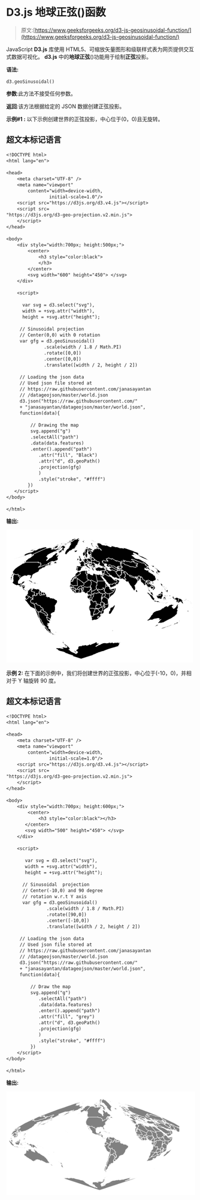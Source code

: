 # D3.js 地球正弦()函数

> 原文:[https://www.geeksforgeeks.org/d3-js-geosinusoidal-function/](https://www.geeksforgeeks.org/d3-js-geosinusoidal-function/)

JavaScript **D3.js** 库使用 HTML5、可缩放矢量图形和级联样式表为网页提供交互式数据可视化。 **d3.js** 中的**地球正弦**()功能用于绘制**正弦**投影。

**语法:**

```
d3.geoSinusoidal()

```

**参数**:此方法不接受任何参数。

**返回**:该方法根据给定的 JSON 数据创建正弦投影。

**示例#1 :** 以下示例创建世界的正弦投影，中心位于(0，0)且无旋转。

## 超文本标记语言

```
<!DOCTYPE html> 
<html lang="en"> 

<head> 
    <meta charset="UTF-8" /> 
    <meta name="viewport"
        content="width=device-width, 
                initial-scale=1.0"/> 
    <script src="https://d3js.org/d3.v4.js"></script>
    <script src=
"https://d3js.org/d3-geo-projection.v2.min.js">
    </script>
</head> 

<body> 
    <div style="width:700px; height:500px;"> 
        <center> 
            <h3 style="color:black"> 
            </h3>  
        </center>
        <svg width="600" height="450"> </svg> 
    </div> 

    <script>

      var svg = d3.select("svg"),
      width = +svg.attr("width"),
      height = +svg.attr("height");

     // Sinusoidal projection
     // Center(0,0) with 0 rotation
     var gfg = d3.geoSinusoidal()
              .scale(width / 1.8 / Math.PI)
              .rotate([0,0])
              .center([0,0])
              .translate([width / 2, height / 2])

     // Loading the json data
     // Used json file stored at 
     // https://raw.githubusercontent.com/janasayantan
     // /datageojson/master/world.json
     d3.json("https://raw.githubusercontent.com/"
     + "janasayantan/datageojson/master/world.json", 
     function(data){

         // Drawing the map
         svg.append("g")
         .selectAll("path")
         .data(data.features)
         .enter().append("path")
            .attr("fill", "Black")
            .attr("d", d3.geoPath()
            .projection(gfg)
            )
            .style("stroke", "#ffff")
        })
   </script>
</body> 

</html>
```

**输出:**

![](img/ef1af1439a3aff60446f8f65fe90314a.png)

**示例 2:** 在下面的示例中，我们将创建世界的正弦投影，中心位于(-10，0)，并相对于 Y 轴旋转 90 度。

## 超文本标记语言

```
<!DOCTYPE html> 
<html lang="en"> 

<head> 
    <meta charset="UTF-8" /> 
    <meta name="viewport"
        content="width=device-width, 
                initial-scale=1.0"/> 
    <script src="https://d3js.org/d3.v4.js"></script>
    <script src=
"https://d3js.org/d3-geo-projection.v2.min.js">
    </script>
</head> 

<body> 
    <div style="width:700px; height:600px;"> 
        <center> 
            <h3 style="color:black"></h3>  
       </center>
       <svg width="500" height="450"> </svg> 
    </div> 

    <script>

       var svg = d3.select("svg"),
       width = +svg.attr("width"),
       height = +svg.attr("height");

      // Sinusoidal  projection
      // Center(-10,0) and 90 degree
      // rotation w.r.t Y axis
      var gfg = d3.geoSinusoidal()
               .scale(width / 1.8 / Math.PI)
               .rotate([90,0])
               .center([-10,0])
               .translate([width / 2, height / 2])

     // Loading the json data
     // Used json file stored at 
     // https://raw.githubusercontent.com/janasayantan
     // /datageojson/master/world.json
     d3.json("https://raw.githubusercontent.com/"
     + "janasayantan/datageojson/master/world.json", 
     function(data){

         // Draw the map
         svg.append("g")
            .selectAll("path")
            .data(data.features)
            .enter().append("path")
            .attr("fill", "grey")
            .attr("d", d3.geoPath()
            .projection(gfg)
            )
            .style("stroke", "#ffff")
         })
    </script>
</body> 

</html>
```

**输出:**

![](img/3da54782d0eceb7178479a2b541093f8.png)